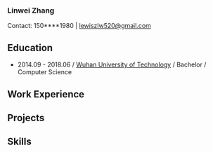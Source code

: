 ### Linwei Zhang

Contact: 150****1980 | lewiszlw520@gmail.com

## Education
- 2014.09 - 2018.06 / [Wuhan University of Technology](https://en.wikipedia.org/wiki/Wuhan_University_of_Technology) / Bachelor / Computer Science

## Work Experience

## Projects

## Skills